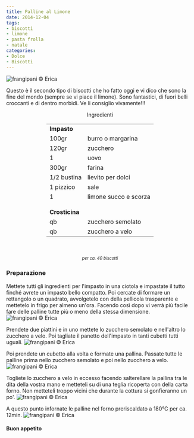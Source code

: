 ```yaml
---
title: Palline al Limone
date: 2014-12-04
tags:
- biscotti
- limone
- pasta frolla
- natale
categories:
- Dolce
- Biscotti
---
```

![](header.jpg "frangipani © Erica")

Questo è il secondo tipo di biscotti che ho fatto oggi e vi dico che sono la fine del mondo (sempre se vi piace il limone). Sono fantastici, di fuori belli croccanti e di dentro morbidi. Ve li consiglio vivamente!!!


<div id="wrapper" style="text-align: center">
  <div id="yourdiv" style="display: inline-block;">
    <div class="ingredients">
      <div class="ingredients-title">Ingredienti</div>
      <table>
        <tbody>
          <tr>
            <td colspan="2"><b>Impasto</b></td>
          </tr>
          <tr>
            <td>100gr</td>
            <td>burro o margarina</td>
          </tr>
          <tr>
            <td>120gr</td>
            <td>zucchero</td>
          </tr>
          <tr>
            <td>1</td>
            <td>uovo</td>
          </tr>
          <tr>
            <td>300gr</td>
            <td>farina</td>
          </tr>
          <tr>
            <td>1/2 bustina</td>
            <td>lievito per dolci</td>
          </tr>
          <tr>
            <td>1 pizzico</td>
            <td>sale</td>
          </tr>
          <tr>
            <td>1</td>
            <td>limone succo e scorza</td>
          </tr>
          <tr style="height: 15px;"></tr>
          <tr>          
            <td colspan="2"><b>Crosticina</b></td>
          </tr>      
          <tr>
            <td>qb</td>
            <td>zucchero semolato</td>
          </tr>
          <tr>
            <td>qb</td>
            <td>zucchero a velo</td>      
          </tr>
        </tbody>
      </table>
      <br></br>
      <i class="pull-right" style="font-size: 80%;">per ca. 40 biscotti</i>
    </div>
  </div>
</div>


<h3>
  <font color="grey">
    <i class="fa fa-cogs"></i>
  </font> Preparazione
</h3>

Mettete tutti gli ingredienti per l'impasto in una ciotola e impastate il tutto finché avrete un impasto bello compatto. Poi cercate di formare un rettangolo o un quadrato, avvolgetelo con della pellicola trasparente e mettetelo in frigo per almeno un'ora. Facendo così dopo vi verrà più facile fare delle palline tutte più o meno della stessa dimensione.
![](impasto.jpg "frangipani © Erica")

Prendete due piattini e in uno mettete lo zucchero semolato e nell'altro lo zucchero a velo. Poi tagliate il panetto dell'impasto in tanti cubetti tutti uguali.
![](tagliare.jpg "frangipani © Erica")

Poi prendete un cubetto alla volta e formate una pallina. Passate tutte le palline prima nello zucchero semolato e poi nello zucchero a velo.
![](zucchero.jpg "frangipani © Erica")

Togliete lo zucchero a velo in eccesso facendo salterellare la pallina tra le dita della vostra mano e metteteli su di una teglia ricoperta con della carta forno. Non metteteli troppo vicini che durante la cottura si gonfieranno un po'.
![](teglia.jpg "frangipani © Erica")

A questo punto infornate le palline nel forno preriscaldato a 180°C per ca. 12min.
![](risultato.jpg "frangipani © Erica")


<h4>Buon appetito
  <font color="red">
    <i class="fa fa-smile-o"></i>
  </font>
</h4>

